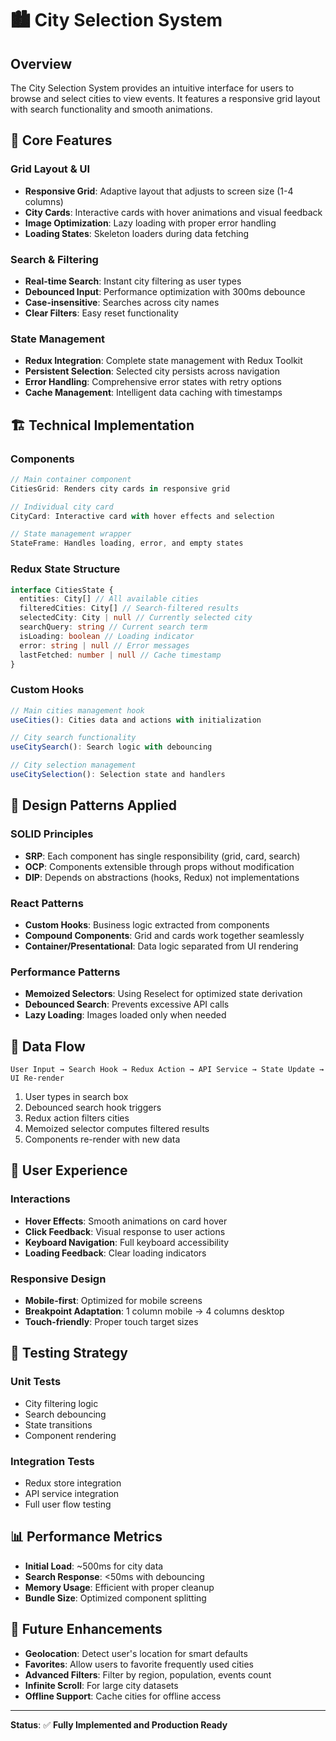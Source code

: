 # 🏙️ City Selection System

## Overview

The City Selection System provides an intuitive interface for users to browse and select cities to view events. It features a responsive grid layout with search functionality and smooth animations.

## 🎯 Core Features

### Grid Layout & UI

- **Responsive Grid**: Adaptive layout that adjusts to screen size (1-4 columns)
- **City Cards**: Interactive cards with hover animations and visual feedback
- **Image Optimization**: Lazy loading with proper error handling
- **Loading States**: Skeleton loaders during data fetching

### Search & Filtering

- **Real-time Search**: Instant city filtering as user types
- **Debounced Input**: Performance optimization with 300ms debounce
- **Case-insensitive**: Searches across city names
- **Clear Filters**: Easy reset functionality

### State Management

- **Redux Integration**: Complete state management with Redux Toolkit
- **Persistent Selection**: Selected city persists across navigation
- **Error Handling**: Comprehensive error states with retry options
- **Cache Management**: Intelligent data caching with timestamps

## 🏗️ Technical Implementation

### Components

```typescript
// Main container component
CitiesGrid: Renders city cards in responsive grid

// Individual city card
CityCard: Interactive card with hover effects and selection

// State management wrapper
StateFrame: Handles loading, error, and empty states
```

### Redux State Structure

```typescript
interface CitiesState {
  entities: City[] // All available cities
  filteredCities: City[] // Search-filtered results
  selectedCity: City | null // Currently selected city
  searchQuery: string // Current search term
  isLoading: boolean // Loading indicator
  error: string | null // Error messages
  lastFetched: number | null // Cache timestamp
}
```

### Custom Hooks

```typescript
// Main cities management hook
useCities(): Cities data and actions with initialization

// City search functionality
useCitySearch(): Search logic with debouncing

// City selection management
useCitySelection(): Selection state and handlers
```

## 🎨 Design Patterns Applied

### SOLID Principles

- **SRP**: Each component has single responsibility (grid, card, search)
- **OCP**: Components extensible through props without modification
- **DIP**: Depends on abstractions (hooks, Redux) not implementations

### React Patterns

- **Custom Hooks**: Business logic extracted from components
- **Compound Components**: Grid and cards work together seamlessly
- **Container/Presentational**: Data logic separated from UI rendering

### Performance Patterns

- **Memoized Selectors**: Using Reselect for optimized state derivation
- **Debounced Search**: Prevents excessive API calls
- **Lazy Loading**: Images loaded only when needed

## 🔄 Data Flow

```
User Input → Search Hook → Redux Action → API Service → State Update → UI Re-render
```

1. User types in search box
2. Debounced search hook triggers
3. Redux action filters cities
4. Memoized selector computes filtered results
5. Components re-render with new data

## 🎯 User Experience

### Interactions

- **Hover Effects**: Smooth animations on card hover
- **Click Feedback**: Visual response to user actions
- **Keyboard Navigation**: Full keyboard accessibility
- **Loading Feedback**: Clear loading indicators

### Responsive Design

- **Mobile-first**: Optimized for mobile screens
- **Breakpoint Adaptation**: 1 column mobile → 4 columns desktop
- **Touch-friendly**: Proper touch target sizes

## 🧪 Testing Strategy

### Unit Tests

- City filtering logic
- Search debouncing
- State transitions
- Component rendering

### Integration Tests

- Redux store integration
- API service integration
- Full user flow testing

## 📊 Performance Metrics

- **Initial Load**: ~500ms for city data
- **Search Response**: <50ms with debouncing
- **Memory Usage**: Efficient with proper cleanup
- **Bundle Size**: Optimized component splitting

## 🔮 Future Enhancements

- **Geolocation**: Detect user's location for smart defaults
- **Favorites**: Allow users to favorite frequently used cities
- **Advanced Filters**: Filter by region, population, events count
- **Infinite Scroll**: For large city datasets
- **Offline Support**: Cache cities for offline access

---

**Status**: ✅ **Fully Implemented and Production Ready**
